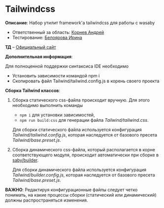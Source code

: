 # Tailwindcss

**Описание**: Набор утилит framework'а tailwindcss для работы с wasaby

- Ответственный за область: [Корнев Андрей](https://online.sbis.ru/person/fdb7d833-db62-4bac-a951-8b26c42d3ef4 "Корнев Андрей")
- Тестирование: [Белоярова Ирина](https://online.sbis.ru/person/d2d15222-86f0-4134-8919-75c7e0fcce5a "Белоярова Ирина")

**ТД** – [Официальный сайт](https://tailwindcss.com/docs/installation "Официальный сайт")

**Дополнительная информация**:

Для полноценной поддержки синтаксиса IDE необходимо
- Установить зависимости командой npm i
- Скопировать файл Tailwind/tailwind.config.js в корень своего проекта

**Сборка Tailwind классов**:

1. Сборка статического css-файла происходит вручную. Для этого необходимо выполнить команды
   * ``npm i`` для установки зависимостей,
   * ``npm run build:css`` для генерации файла _Tailwind/tailwind.css_.

   Для сборки статического файла используется конфигурация _Tailwind/tailwind.config.js_,
   которая наследуется от базового пресета _Tailwind/base.preset.js_.

2. Сборка динамического css-файла, который располагается в корне соответствующего модуля,
   происходит автоматически при сборке в [saby/builder](https://git.sbis.ru/saby/builder).

   Для сборки динамического файла используется конфигурация _Tailwind/builder.config.js_,
   которая наследуется от базового пресета _Tailwind/base.preset.js_.

**ВАЖНО**: Редактируя конфигурационные файлы следует четко понимать, на какие процессы сборки
(статический или динамический) должны распространяться изменения.
